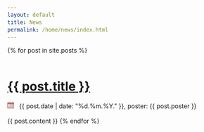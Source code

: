 ```yaml
---
layout: default
title: News
permalink: /home/news/index.html
---
```





<div class="newsentries">

  {% for post in site.posts %}
  <a href="{{ post.url }}">
    <br/>
    <br/>
    <h1 class="newstitle">
      {{ post.title }}
    </h1>
  </a>
  <div class="newsinfo">
    <img width="15" height="15" src="/resources/images/calendar.png"/>
    &nbsp; {{ post.date | date: "%d.%m.%Y." }}, poster: {{ post.poster }}
  </div>
  <br/>
  {{ post.content }}
  {% endfor %}
  
</div>






